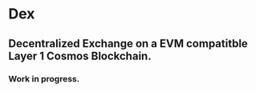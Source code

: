 # Dex
## Decentralized Exchange on a EVM compatitble Layer 1 Cosmos Blockchain. 

### Work in progress.

